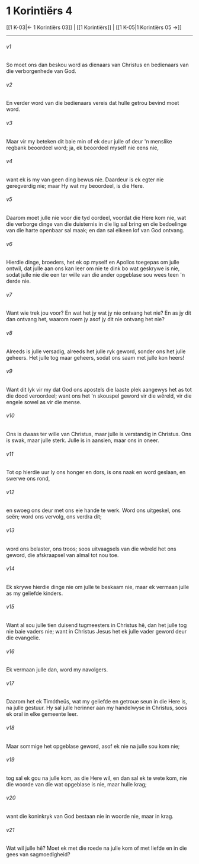 # 1 Korintiërs 4

[[1 K-03|← 1 Korintiërs 03]] | [[1 Korintiërs]] | [[1 K-05|1 Korintiërs 05 →]]
***

###### v1
So moet ons dan beskou word as dienaars van Christus en bedienaars van die verborgenhede van God. 
###### v2
En verder word van die bedienaars vereis dat hulle getrou bevind moet word. 
###### v3
Maar vir my beteken dit baie min of ek deur julle of deur 'n menslike regbank beoordeel word; ja, ek beoordeel myself nie eens nie, 
###### v4
want ek is my van geen ding bewus nie. Daardeur is ek egter nie geregverdig nie; maar Hy wat my beoordeel, is die Here. 
###### v5
Daarom moet julle nie voor die tyd oordeel, voordat die Here kom nie, wat die verborge dinge van die duisternis in die lig sal bring en die bedoelinge van die harte openbaar sal maak; en dan sal elkeen lof van God ontvang. 
###### v6
Hierdie dinge, broeders, het ek op myself en Apollos toegepas om julle ontwil, dat julle aan ons kan leer om nie te dink bo wat geskrywe is nie, sodat julle nie die een ter wille van die ander opgeblase sou wees teen 'n derde nie. 
###### v7
Want wie trek jou voor? En wat het jy wat jy nie ontvang het nie? En as jy dit dan ontvang het, waarom roem jy asof jy dit nie ontvang het nie? 
###### v8
Alreeds is julle versadig, alreeds het julle ryk geword, sonder ons het julle geheers. Het julle tog maar geheers, sodat ons saam met julle kon heers! 
###### v9
Want dit lyk vir my dat God ons apostels die laaste plek aangewys het as tot die dood veroordeel; want ons het 'n skouspel geword vir die wêreld, vir die engele sowel as vir die mense. 
###### v10
Ons is dwaas ter wille van Christus, maar julle is verstandig in Christus. Ons is swak, maar julle sterk. Julle is in aansien, maar ons in oneer. 
###### v11
Tot op hierdie uur ly ons honger en dors, is ons naak en word geslaan, en swerwe ons rond, 
###### v12
en swoeg ons deur met ons eie hande te werk. Word ons uitgeskel, ons seën; word ons vervolg, ons verdra dit; 
###### v13
word ons belaster, ons troos; soos uitvaagsels van die wêreld het ons geword, die afskraapsel van almal tot nou toe. 
###### v14
Ek skrywe hierdie dinge nie om julle te beskaam nie, maar ek vermaan julle as my geliefde kinders. 
###### v15
Want al sou julle tien duisend tugmeesters in Christus hê, dan het julle tog nie baie vaders nie; want in Christus Jesus het ek julle vader geword deur die evangelie. 
###### v16
Ek vermaan julle dan, word my navolgers. 
###### v17
Daarom het ek Timótheüs, wat my geliefde en getroue seun in die Here is, na julle gestuur. Hy sal julle herinner aan my handelwyse in Christus, soos ek oral in elke gemeente leer. 
###### v18
Maar sommige het opgeblase geword, asof ek nie na julle sou kom nie; 
###### v19
tog sal ek gou na julle kom, as die Here wil, en dan sal ek te wete kom, nie die woorde van die wat opgeblase is nie, maar hulle krag; 
###### v20
want die koninkryk van God bestaan nie in woorde nie, maar in krag. 
###### v21
Wat wil julle hê? Moet ek met die roede na julle kom of met liefde en in die gees van sagmoedigheid? 
